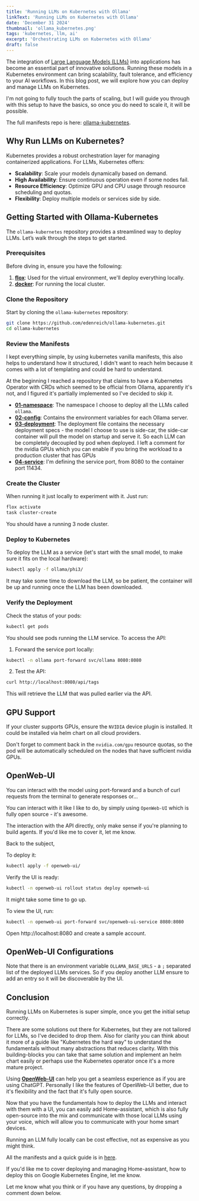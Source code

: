 ```yaml
---
title: 'Running LLMs on Kubernetes with Ollama'
linkText: 'Running LLMs on Kubernetes with Ollama'
date: 'December 31 2024'
thumbnail: 'ollama_kubernetes.png'
tags: 'kubernetes, llm, ai'
excerpt: 'Orchestrating LLMs on Kubernetes with Ollama'
draft: false
---
```


The integration of <a href="https://en.wikipedia.org/wiki/Large_language_model" target="_blank" rel="noopener noreferrer">Large Language Models (LLMs)</a> into applications has become an essential part of innovative solutions. Running these models in a Kubernetes environment can bring scalability, fault tolerance, and efficiency to your AI workflows. In this blog post, we will explore how you can deploy and manage LLMs on Kubernetes.

I'm not going to fully touch the parts of scaling, but I will guide you through with this setup to have the basics, so once you do need to scale it, it will be possible.

The full manifests repo is here: <a href="https://github.com/edenreich/ollama-kubernetes" target="_blank" rel="noopener noreferrer">ollama-kubernetes</a>.

## Why Run LLMs on Kubernetes?

Kubernetes provides a robust orchestration layer for managing containerized applications. For LLMs, Kubernetes offers:

- **Scalability**: Scale your models dynamically based on demand.
- **High Availability**: Ensure continuous operation even if some nodes fail.
- **Resource Efficiency**: Optimize GPU and CPU usage through resource scheduling and quotas.
- **Flexibility**: Deploy multiple models or services side by side.

## Getting Started with Ollama-Kubernetes

The `ollama-kubernetes` repository provides a streamlined way to deploy LLMs. Let’s walk through the steps to get started.

### Prerequisites

Before diving in, ensure you have the following:

1. **<a href="https://flox.dev/docs/install-flox/" target="_blank" rel="noopener noreferrer">flox</a>**: Used for the virtual environment, we'll deploy everything locally.
2. **<a href="https://docs.docker.com/desktop/setup/install/mac-install/" target="_blank" rel="noopener noreferrer">docker</a>**: For running the local cluster.

### Clone the Repository

Start by cloning the `ollama-kubernetes` repository:

```bash
git clone https://github.com/edenreich/ollama-kubernetes.git
cd ollama-kubernetes
```

### Review the Manifests

I kept everything simple, by using kubernetes vanilla manifests, this also helps to understand how it structured, I didn't want to reach helm because it comes with a lot of templating and could be hard to understand.

At the beginning I reached a repository that claims to have a Kubernetes Operator with CRDs which seemed to be official from Ollama, apparently it's not, and I figured it's partially implemented so I've decided to skip it.

- **<a href="https://github.com/edenreich/ollama-kubernetes/blob/main/ollama/phi3/01-namespace.yaml" target="_blank" rel="noopener noreferrer">01-namespace</a>**: The namespace I choose to deploy all the LLMs called `ollama`.
- **<a href="https://github.com/edenreich/ollama-kubernetes/blob/main/ollama/phi3/02-config.yaml" target="_blank" rel="noopener noreferrer">02-config</a>**: Contains the environment variables for each Ollama server.
- **<a href="https://github.com/edenreich/ollama-kubernetes/blob/main/ollama/phi3/03-deployment.yaml" target="_blank" rel="noopener noreferrer">03-deployment</a>**: The deployment file contains the necessary deployment specs - the model I choose to use is side-car, the side-car container will pull the model on startup and serve it. So each LLM can be completely decoupled by pod when deployed. I left a comment for the nvidia GPUs which you can enable if you bring the workload to a production cluster that has GPUs
- **<a href="https://github.com/edenreich/ollama-kubernetes/blob/main/ollama/phi3/04-service.yaml" target="_blank" rel="noopener noreferrer">04-service</a>**: I'm defining the service port, from 8080 to the container port 11434.

### Create the Cluster

When running it just locally to experiment with it. Just run:

```sh
flox activate
task cluster-create
```

You should have a running 3 node cluster.

### Deploy to Kubernetes

To deploy the LLM as a service (let's start with the small model, to make sure it fits on the local hardware):

```bash
kubectl apply -f ollama/phi3/
```

It may take some time to download the LLM, so be patient, the container will be up and running once the LLM has been downloaded.

### Verify the Deployment

Check the status of your pods:

```sh
kubectl get pods
```

You should see pods running the LLM service. To access the API:

1. Forward the service port locally:

```sh
kubectl -n ollama port-forward svc/ollama 8080:8080
```

2. Test the API:

```sh
curl http://localhost:8080/api/tags
```

This will retrieve the LLM that was pulled earlier via the API.

## GPU Support

If your cluster supports GPUs, ensure the `NVIDIA` device plugin is installed. It could be installed via helm chart on all cloud providers.

Don't forget to comment back in the `nvidia.com/gpu` resource quotas, so the pod will be automatically scheduled on the nodes that have sufficient nvidia GPUs.

## OpenWeb-UI

You can interact with the model using port-forward and a bunch of curl requests from the terminal to generate responses or...

You can interact with it like I like to do, by simply using `OpenWeb-UI` which is fully open source - it's awesome.

The interaction with the API directly, only make sense if you're planning to build agents. If you'd like me to cover it, let me know.

Back to the subject,

To deploy it:

```sh
kubectl apply -f openweb-ui/
```

Verify the UI is ready:

```sh
kubectl -n openweb-ui rollout status deploy openweb-ui
```

It might take some time to go up.

To view the UI, run:

```sh
kubectl -n openweb-ui port-forward svc/openweb-ui-service 8080:8080
```

Open http://localhost:8080 and create a sample account.

## OpenWeb-UI Configurations

Note that there is an environment variable `OLLAMA_BASE_URLS` - a `;` separated list of the deployed LLMs services. So if you deploy another LLM ensure to add an entry so it will be discoverable by the UI.

## Conclusion

Running LLMs on Kubernetes is super simple, once you get the initial setup correctly.

There are some solutions out there for Kubernetes, but they are not tailored for LLMs, so I've decided to drop them. Also for clarity you can think about it more of a guide like "Kubernetes the hard way" to understand the fundamentals without many abstractions that reduces clarity.
With this building-blocks you can take that same solution and implement an helm chart easily or perhaps use the Kubernetes operator once it's a more mature project.

Using **<a href="https://github.com/open-webui/open-webui" target="_blank" rel="noopener noreferrer">OpenWeb-UI</a>** can help you get a seamless experience as if you are using ChatGPT. Personally I like the features of OpenWeb-UI better, due to it's flexibility and the fact that it's fully open source.

Now that you have the fundamentals how to deploy the LLMs and interact with them with a UI, you can easily add Home-assistant, which is also fully open-source into the mix and communicate with those local LLMs using your voice, which will allow you to communicate with your home smart devices.

Running an LLM fully locally can be cost effective, not as expensive as you might think.

All the manifests and a quick guide is in [here](https://github.com/edenreich/ollama-kubernetes).

If you'd like me to cover deploying and managing Home-assistant, how to deploy this on Google Kubernetes Engine, let me know.

Let me know what you think or if you have any questions, by dropping a comment down below.

